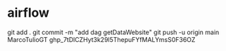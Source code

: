 # airflow


git add .
git commit -m "add dag getDataWebsite"
git push -u origin main
MarcoTulioGT
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